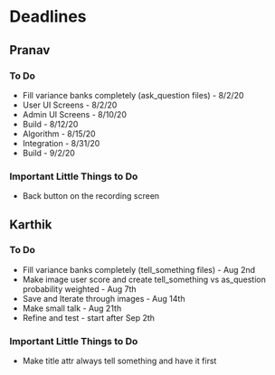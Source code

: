 # Deadlines

## Pranav

### To Do
 - Fill variance banks completely (ask_question files) - 8/2/20
 - User UI Screens - 8/2/20
 - Admin UI Screens - 8/10/20
 - Build - 8/12/20
 - Algorithm - 8/15/20
 - Integration - 8/31/20
 - Build - 9/2/20
 
 ### Important Little Things to Do
- Back button on the recording screen


## Karthik

### To Do
 - Fill variance banks completely (tell_something files) - Aug 2nd
 - Make image user score and create tell_something vs as_question probability weighted - Aug 7th
 - Save and Iterate through images - Aug 14th
 - Make small talk - Aug 21th
 - Refine and test - start after Sep 2th

### Important Little Things to Do
- Make title attr always tell something and have it first